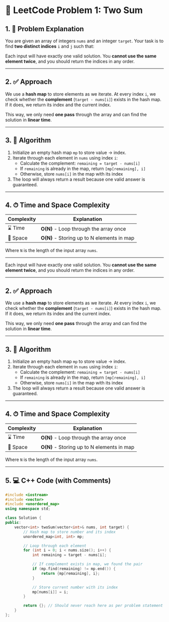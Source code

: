 # 🧮 LeetCode Problem 1: Two Sum

## 1. 📄 Problem Explanation

You are given an array of integers `nums` and an integer `target`. Your task is to find **two distinct indices** `i` and `j` such that:


Each input will have exactly one valid solution. You **cannot use the same element twice**, and you should return the indices in any order.

---

## 2. ✅ Approach

We use a **hash map** to store elements as we iterate. At every index `i`, we check whether the **complement** (`target - nums[i]`) exists in the hash map. If it does, we return its index and the current index.

This way, we only need **one pass** through the array and can find the solution in **linear time**.

---

## 3. 🧠 Algorithm

1. Initialize an empty hash map `mp` to store value → index.
2. Iterate through each element in `nums` using index `i`:
   - Calculate the complement: `remaining = target - nums[i]`
   - If `remaining` is already in the map, return `[mp[remaining], i]`
   - Otherwise, store `nums[i]` in the map with its index
3. The loop will always return a result because one valid answer is guaranteed.

---

## 4. ⏱ Time and Space Complexity

| Complexity | Explanation                              |
|------------|------------------------------------------|
| ⌛ Time     | **O(N)** - Loop through the array once   |
| 🧠 Space    | **O(N)** - Storing up to N elements in map |

Where `N` is the length of the input array `nums`.

---


Each input will have exactly one valid solution. You **cannot use the same element twice**, and you should return the indices in any order.

---

## 2. ✅ Approach

We use a **hash map** to store elements as we iterate. At every index `i`, we check whether the **complement** (`target - nums[i]`) exists in the hash map. If it does, we return its index and the current index.

This way, we only need **one pass** through the array and can find the solution in **linear time**.

---

## 3. 🧠 Algorithm

1. Initialize an empty hash map `mp` to store value → index.
2. Iterate through each element in `nums` using index `i`:
   - Calculate the complement: `remaining = target - nums[i]`
   - If `remaining` is already in the map, return `[mp[remaining], i]`
   - Otherwise, store `nums[i]` in the map with its index
3. The loop will always return a result because one valid answer is guaranteed.

---

## 4. ⏱ Time and Space Complexity

| Complexity | Explanation                              |
|------------|------------------------------------------|
| ⌛ Time     | **O(N)** - Loop through the array once   |
| 🧠 Space    | **O(N)** - Storing up to N elements in map |

Where `N` is the length of the input array `nums`.

---

## 5. 💻 C++ Code (with Comments)

```cpp
#include <iostream>
#include <vector>
#include <unordered_map>
using namespace std;

class Solution {
public:
    vector<int> twoSum(vector<int>& nums, int target) {
        // Hash map to store number and its index
        unordered_map<int, int> mp;

        // Loop through each element
        for (int i = 0; i < nums.size(); i++) {
            int remaining = target - nums[i];

            // If complement exists in map, we found the pair
            if (mp.find(remaining) != mp.end()) {
                return {mp[remaining], i};
            }

            // Store current number with its index
            mp[nums[i]] = i;
        }

        return {}; // Should never reach here as per problem statement
    }
};



